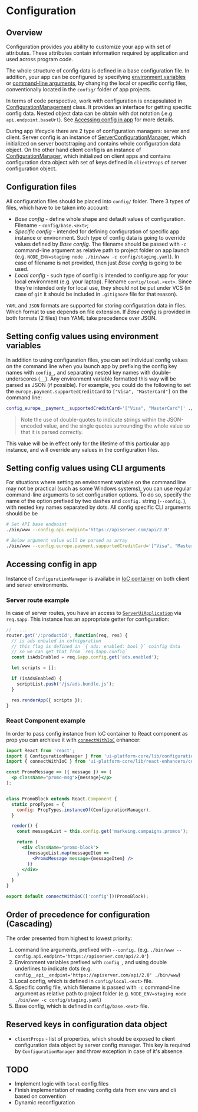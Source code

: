 # Configuration

## Overview
Configuration provides you ability to customize your app with set of attributes. These attributes contain information required by application and used across program code.

The whole structure of config data is defined in a base configuration file. In addition, your app can be configured by specifying [environment variables](#setting-config-values-using-environment-variables) or [command-line arguments](#setting-config-values-using-cli-arguments), by changing the local or specific config files, conventionally located in the `config/` folder of app projects.

In terms of code perspective, work with configuration is encapsulated in [ConfigurationManagement](https://github.com/dynamic-talks/ui-platform-core/blob/master/lib/configuration-manager/modules/ConfigurationManager.js) class. It provides an interface for getting specific config data. Nested object data can be obtain with dot notation (.e.g `api.endpoint.baseUrl`). See [Accessing config in app](#accessing-config-in-app) for more details.

During app lifecycle there are 2 type of configuration managers: server and client. Server config is an instance of [ServerConfigurationManager](https://github.com/dynamic-talks/ui-platform-core/blob/master/lib/configuration-manager/modules/ServerConfigurationManager.js), which initialized on server bootstraping and contains whole configuration data object. On the other hand client config is an instance of [ConfigurationManager](https://github.com/dynamic-talks/ui-platform-core/blob/master/lib/configuration-manager/modules/ConfigurationManager.js), which initialized on client apps and contains configuration data object with set of keys defined in `clientProps` of server configuration object.


## Configuration files
All configuration files should be placed into `config/` folder. There 3 types of files, which have to be taken into account:
- _Base config_ - define whole shape and default values of configuration. Filename - `config/base.<ext>`;
- _Specific config_ - intended for defining configuration of specific app instance or environment. Such type of config data is going to override values defined by _Base config_. The filename should be passed with `-c` command-line argument as relative path to project folder on app launch (e.g. `NODE_ENV=staging node ./bin/www -c config/staging.yaml`). In case of filename is not provided, then just _Base config_ is going to be used.
- _Local config_ - such type of config is intended to configure app for your local environment (e.g. your laptop). Filename `config/local.<ext>`.  Since they're intended only for local use, they should not be put under VCS (in case of `git` it should be included in `.gitignore` file for that reason).

`YAML` and `JSON` formats are supported for storing configuration data in files. Which format to use depends on file extension. If _Base config_ is provided in both formats (2 files) then YAML take precedence over JSON.


## Setting config values using environment variables
In addition to using configuration files, you can set individual config values on the command line when you launch app by prefixing the config key names with `config_`, and separating nested key names with double-underscores (`__`). Any environment variable formatted this way will be parsed as JSON (if possible). For example, you could do the following to set the `europe.payment.supportedCreditCard` to `["Visa", "MasterCard"]` on the command line:
```bash
config_europe__payment__supportedCreditCard='["Visa", "MasterCard"]' ./bin/www -c config/dev.yaml
```
> Note the use of double-quotes to indicate strings within the JSON-encoded value, and the single quotes surrounding the whole value so that it is parsed correctly.

This value will be in effect only for the lifetime of this particular app instance, and will override any values in the configuration files.


## Setting config values using CLI arguments
For situations where setting an environment variable on the command line may not be practical (such as some Windows systems), you can use regular command-line arguments to set configuration options. To do so, specify the name of the option prefixed by two dashes and `config.` string (`--config.`), with nested key names separated by dots. All config specific CLI arguments should be be
```bash
# Set API base endpoint
./bin/www --config.api.endpint='https://apiserver.com/api/2.0'

# Below argument value will be parsed as array
./bin/www --config.europe.payment.supportedCreditCard='["Visa", "MasterCard"]'
```

## Accessing config in app
Instance of `ConfigurationManager` is availabe in [IoC container](./dependency-injection.md) on both client and server environments.

### Server route example
In case of server routes, you have an access to [`ServerUiApplication`](https://github.com/dynamic-talks/ui-platform-core/blob/master/lib/ui-application/server.ui-application.js) via `req.$app`. This instance has an appropriate getter for configuration:

```javascript
// .....
router.get('/:productId', function(req, res) {
  // is ads enbaled in cofniguration
  // this flag is defined in `{ ads: enabled: bool }` coinfig data
  // so we can get that from `req.$app.config`
  const isAdsEnabled = req.$app.config.get('ads.enabled');

  let scripts = [];

  if (isAdsEnabled) {
    scriptList.push('/js/ads.bundle.js');
  }

  res.renderApp({ scripts });
}
```
### React Component example
In order to pass config instance from IoC container to React component as prop you can archieve it with [`connectWithIoC`](https://github.com/dynamic-talks/ui-platform-core/blob/master/lib/react-enhancers/connectWithIoC.js) enhancer:

```jsx
import React from 'react';
import { ConfigurationManager } from 'ui-platform-core/lib/configuration-manager/ConfigurationManager';
import { connectWithIoC } from 'ui-platform-core/lib/react-enhancers/connectWithIoC';

const PromoMessage => ({ message }) => (
  <p className="promo-msg">{message}</p>
);


class PromoBlock extends React.Component {
  static propTypes = {
    config: PropTypes.instanceOf(ConfigurationManager),
  }

  render() {
    const messageList = this.config.get('markeing.campaigns.promos');

    return (
      <div className="promo-block">
        {messageList.map(messageItem =>
          <PromoMessage message={messageItem} />
        )}
      </div>
    )
  }
}

export default connectWithIoC(['config'])(PromoBlock);
```



## Order of precedence for configuration (Cascading)
The order presented from highest to lowest priority:
1. command line arguments, prefixed with `--config.` (e.g. `./bin/www --config.api.endpint='https://apiserver.com/api/2.0'`)
2. Environment variables prefixed with `config_`, and using double underlines to indicate dots (e.g. `config__api__endpint='https://apiserver.com/api/2.0' ./bin/www`)
3. Local config, which is defined in `config/local.<ext>` file.
4. Specific config file, which filename is passed with `-c` command-line argument as relative path to project folder (e.g. `NODE_ENV=staging node ./bin/www -c config/staging.yaml`)
5. Base config, which is defined in `config/base.<ext>` file.


## Reserved keys in configuration data object
- `clientProps` - list of properties, which should be exposed to client configuration data object by server config manager. This key is required by `ConfigurationManager` and throw exception in case of it's absence.

## TODO
 - Implement logic with `local` config files
 - Finish implementation of reading config data from env vars and cli based on convention
 - Dynamic reconfiguration
